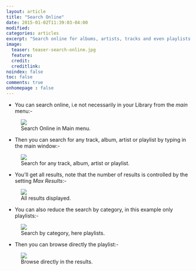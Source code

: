 ```yaml
---
layout: article
title: "Search Online"
date: 2015-01-02T11:39:03-04:00
modified:
categories: articles
excerpt: "Search online for albums, artists, tracks and even playlists."
image:
  teaser: teaser-search-online.jpg
  feature:
  credit: 
  creditlink:
noindex: false
toc: false
comments: true
onhomepage : false
---
```


* You can search online, i.e not necessarily in your Library from the *main* menu:-

<figure>
	<img src="{{ site.url }}/images/search-online2.jpg"></a>
	<figcaption>Search Online in Main menu.</figcaption>
</figure>

* Then you can search for any track, album, artist or playlist by typing in the main window:-

<figure>
	<img src="{{ site.url }}/images/search-online3.jpg"></a>
	<figcaption>Search for any track, album, artist or playlist.</figcaption>
</figure>

* You'll get all results, note that the number of results is controlled by the setting _Max Results_:-

<figure>
	<img src="{{ site.url }}/images/search-online4.jpg"></a>
	<figcaption>All results displayed.</figcaption>
</figure>

* You can also reduce the search by category, in this example only playlists:-

<figure>
	<img src="{{ site.url }}/images/search-online5.jpg"></a>
	<figcaption>Search by category, here playlists.</figcaption>
</figure>

* Then you can browse directly the playlist:-

<figure>
	<img src="{{ site.url }}/images/search-online6.jpg"></a>
	<figcaption>Browse directly in the results.</figcaption>
</figure>
